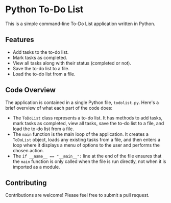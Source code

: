 # Python To-Do List

This is a simple command-line To-Do List application written in Python.

## Features

- Add tasks to the to-do list.
- Mark tasks as completed.
- View all tasks along with their status (completed or not).
- Save the to-do list to a file.
- Load the to-do list from a file.

## Code Overview

The application is contained in a single Python file, `todolist.py`. Here's a brief overview of what each part of the code does:

- The `ToDoList` class represents a to-do list. It has methods to add tasks, mark tasks as completed, view all tasks, save the to-do list to a file, and load the to-do list from a file.
- The `main` function is the main loop of the application. It creates a `ToDoList` object, loads any existing tasks from a file, and then enters a loop where it displays a menu of options to the user and performs the chosen action.
- The `if __name__ == "__main__":` line at the end of the file ensures that the `main` function is only called when the file is run directly, not when it is imported as a module.

## Contributing

Contributions are welcome! Please feel free to submit a pull request.

